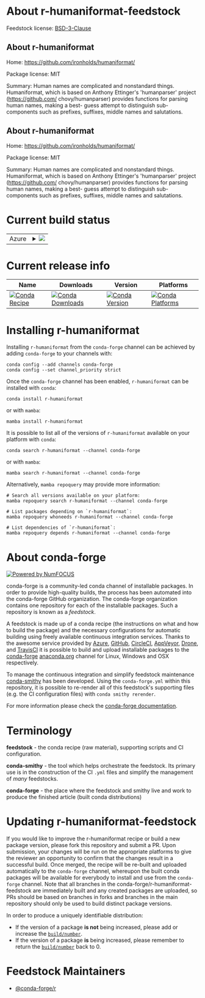 About r-humaniformat-feedstock
==============================

Feedstock license: [BSD-3-Clause](https://github.com/conda-forge/r-humaniformat-feedstock/blob/main/LICENSE.txt)


About r-humaniformat
--------------------

Home: https://github.com/ironholds/humaniformat/

Package license: MIT

Summary: Human names are complicated and nonstandard things. Humaniformat, which is based on Anthony Ettinger's 'humanparser' project (https://github.com/ chovy/humanparser) provides functions for parsing human names, making a best- guess attempt to distinguish sub-components such as prefixes, suffixes, middle names and salutations.

About r-humaniformat
--------------------

Home: https://github.com/ironholds/humaniformat/

Package license: MIT

Summary: Human names are complicated and nonstandard things. Humaniformat, which is based on Anthony Ettinger's 'humanparser' project (https://github.com/ chovy/humanparser) provides functions for parsing human names, making a best- guess attempt to distinguish sub-components such as prefixes, suffixes, middle names and salutations.

Current build status
====================


<table>
    
  <tr>
    <td>Azure</td>
    <td>
      <details>
        <summary>
          <a href="https://dev.azure.com/conda-forge/feedstock-builds/_build/latest?definitionId=16221&branchName=main">
            <img src="https://dev.azure.com/conda-forge/feedstock-builds/_apis/build/status/r-humaniformat-feedstock?branchName=main">
          </a>
        </summary>
        <table>
          <thead><tr><th>Variant</th><th>Status</th></tr></thead>
          <tbody><tr>
              <td>linux_64_r_base4.4</td>
              <td>
                <a href="https://dev.azure.com/conda-forge/feedstock-builds/_build/latest?definitionId=16221&branchName=main">
                  <img src="https://dev.azure.com/conda-forge/feedstock-builds/_apis/build/status/r-humaniformat-feedstock?branchName=main&jobName=linux&configuration=linux%20linux_64_r_base4.4" alt="variant">
                </a>
              </td>
            </tr><tr>
              <td>linux_64_r_base4.5</td>
              <td>
                <a href="https://dev.azure.com/conda-forge/feedstock-builds/_build/latest?definitionId=16221&branchName=main">
                  <img src="https://dev.azure.com/conda-forge/feedstock-builds/_apis/build/status/r-humaniformat-feedstock?branchName=main&jobName=linux&configuration=linux%20linux_64_r_base4.5" alt="variant">
                </a>
              </td>
            </tr><tr>
              <td>osx_64_r_base4.4</td>
              <td>
                <a href="https://dev.azure.com/conda-forge/feedstock-builds/_build/latest?definitionId=16221&branchName=main">
                  <img src="https://dev.azure.com/conda-forge/feedstock-builds/_apis/build/status/r-humaniformat-feedstock?branchName=main&jobName=osx&configuration=osx%20osx_64_r_base4.4" alt="variant">
                </a>
              </td>
            </tr><tr>
              <td>osx_64_r_base4.5</td>
              <td>
                <a href="https://dev.azure.com/conda-forge/feedstock-builds/_build/latest?definitionId=16221&branchName=main">
                  <img src="https://dev.azure.com/conda-forge/feedstock-builds/_apis/build/status/r-humaniformat-feedstock?branchName=main&jobName=osx&configuration=osx%20osx_64_r_base4.5" alt="variant">
                </a>
              </td>
            </tr><tr>
              <td>win_64_r_base4.4</td>
              <td>
                <a href="https://dev.azure.com/conda-forge/feedstock-builds/_build/latest?definitionId=16221&branchName=main">
                  <img src="https://dev.azure.com/conda-forge/feedstock-builds/_apis/build/status/r-humaniformat-feedstock?branchName=main&jobName=win&configuration=win%20win_64_r_base4.4" alt="variant">
                </a>
              </td>
            </tr><tr>
              <td>win_64_r_base4.5</td>
              <td>
                <a href="https://dev.azure.com/conda-forge/feedstock-builds/_build/latest?definitionId=16221&branchName=main">
                  <img src="https://dev.azure.com/conda-forge/feedstock-builds/_apis/build/status/r-humaniformat-feedstock?branchName=main&jobName=win&configuration=win%20win_64_r_base4.5" alt="variant">
                </a>
              </td>
            </tr>
          </tbody>
        </table>
      </details>
    </td>
  </tr>
</table>

Current release info
====================

| Name | Downloads | Version | Platforms |
| --- | --- | --- | --- |
| [![Conda Recipe](https://img.shields.io/badge/recipe-r--humaniformat-green.svg)](https://anaconda.org/conda-forge/r-humaniformat) | [![Conda Downloads](https://img.shields.io/conda/dn/conda-forge/r-humaniformat.svg)](https://anaconda.org/conda-forge/r-humaniformat) | [![Conda Version](https://img.shields.io/conda/vn/conda-forge/r-humaniformat.svg)](https://anaconda.org/conda-forge/r-humaniformat) | [![Conda Platforms](https://img.shields.io/conda/pn/conda-forge/r-humaniformat.svg)](https://anaconda.org/conda-forge/r-humaniformat) |

Installing r-humaniformat
=========================

Installing `r-humaniformat` from the `conda-forge` channel can be achieved by adding `conda-forge` to your channels with:

```
conda config --add channels conda-forge
conda config --set channel_priority strict
```

Once the `conda-forge` channel has been enabled, `r-humaniformat` can be installed with `conda`:

```
conda install r-humaniformat
```

or with `mamba`:

```
mamba install r-humaniformat
```

It is possible to list all of the versions of `r-humaniformat` available on your platform with `conda`:

```
conda search r-humaniformat --channel conda-forge
```

or with `mamba`:

```
mamba search r-humaniformat --channel conda-forge
```

Alternatively, `mamba repoquery` may provide more information:

```
# Search all versions available on your platform:
mamba repoquery search r-humaniformat --channel conda-forge

# List packages depending on `r-humaniformat`:
mamba repoquery whoneeds r-humaniformat --channel conda-forge

# List dependencies of `r-humaniformat`:
mamba repoquery depends r-humaniformat --channel conda-forge
```


About conda-forge
=================

[![Powered by
NumFOCUS](https://img.shields.io/badge/powered%20by-NumFOCUS-orange.svg?style=flat&colorA=E1523D&colorB=007D8A)](https://numfocus.org)

conda-forge is a community-led conda channel of installable packages.
In order to provide high-quality builds, the process has been automated into the
conda-forge GitHub organization. The conda-forge organization contains one repository
for each of the installable packages. Such a repository is known as a *feedstock*.

A feedstock is made up of a conda recipe (the instructions on what and how to build
the package) and the necessary configurations for automatic building using freely
available continuous integration services. Thanks to the awesome service provided by
[Azure](https://azure.microsoft.com/en-us/services/devops/), [GitHub](https://github.com/),
[CircleCI](https://circleci.com/), [AppVeyor](https://www.appveyor.com/),
[Drone](https://cloud.drone.io/welcome), and [TravisCI](https://travis-ci.com/)
it is possible to build and upload installable packages to the
[conda-forge](https://anaconda.org/conda-forge) [anaconda.org](https://anaconda.org/)
channel for Linux, Windows and OSX respectively.

To manage the continuous integration and simplify feedstock maintenance
[conda-smithy](https://github.com/conda-forge/conda-smithy) has been developed.
Using the ``conda-forge.yml`` within this repository, it is possible to re-render all of
this feedstock's supporting files (e.g. the CI configuration files) with ``conda smithy rerender``.

For more information please check the [conda-forge documentation](https://conda-forge.org/docs/).

Terminology
===========

**feedstock** - the conda recipe (raw material), supporting scripts and CI configuration.

**conda-smithy** - the tool which helps orchestrate the feedstock.
                   Its primary use is in the construction of the CI ``.yml`` files
                   and simplify the management of *many* feedstocks.

**conda-forge** - the place where the feedstock and smithy live and work to
                  produce the finished article (built conda distributions)


Updating r-humaniformat-feedstock
=================================

If you would like to improve the r-humaniformat recipe or build a new
package version, please fork this repository and submit a PR. Upon submission,
your changes will be run on the appropriate platforms to give the reviewer an
opportunity to confirm that the changes result in a successful build. Once
merged, the recipe will be re-built and uploaded automatically to the
`conda-forge` channel, whereupon the built conda packages will be available for
everybody to install and use from the `conda-forge` channel.
Note that all branches in the conda-forge/r-humaniformat-feedstock are
immediately built and any created packages are uploaded, so PRs should be based
on branches in forks and branches in the main repository should only be used to
build distinct package versions.

In order to produce a uniquely identifiable distribution:
 * If the version of a package **is not** being increased, please add or increase
   the [``build/number``](https://docs.conda.io/projects/conda-build/en/latest/resources/define-metadata.html#build-number-and-string).
 * If the version of a package **is** being increased, please remember to return
   the [``build/number``](https://docs.conda.io/projects/conda-build/en/latest/resources/define-metadata.html#build-number-and-string)
   back to 0.

Feedstock Maintainers
=====================

* [@conda-forge/r](https://github.com/orgs/conda-forge/teams/r/)

